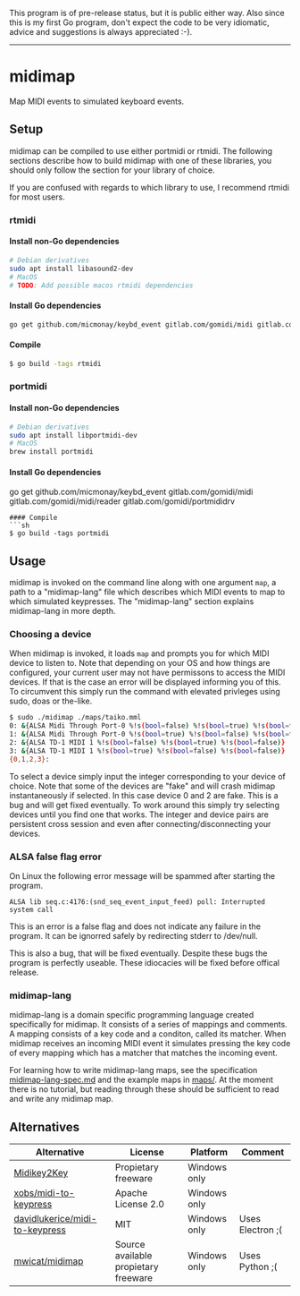 This program is of pre-release status, but it is public either way. Also since this is my first Go program, don't expect the code to be very idiomatic, advice and suggestions is always appreciated :-).

---

# midimap
Map MIDI events to simulated keyboard events.
## Setup
midimap can be compiled to use either portmidi or rtmidi. The following sections describe how to build midimap with one of these libraries, you should only follow the section for your library of choice.

If you are confused with regards to which library to use, I recommend rtmidi for most users.
### rtmidi
#### Install non-Go dependencies
```sh
# Debian derivatives
sudo apt install libasound2-dev
# MacOS
# TODO: Add possible macos rtmidi dependencios
```
#### Install Go dependencies
```sh
go get github.com/micmonay/keybd_event gitlab.com/gomidi/midi gitlab.com/gomidi/midi/reader gitlab.com/gomidi/rtmididrv
```
#### Compile
```sh
$ go build -tags rtmidi
```
### portmidi
#### Install non-Go dependencies
```sh
# Debian derivatives
sudo apt install libportmidi-dev
# MacOS
brew install portmidi
```
#### Install Go dependencies
go get github.com/micmonay/keybd_event gitlab.com/gomidi/midi gitlab.com/gomidi/midi/reader gitlab.com/gomidi/portmididrv
```
#### Compile
```sh
$ go build -tags portmidi
```
## Usage
midimap is invoked on the command line along with one argument `map`, a path to a "midimap-lang" file which describes which MIDI events to map to which simulated keypresses. The "midimap-lang" section explains midimap-lang in more depth.

### Choosing a device
When midimap is invoked, it loads `map` and prompts you for which MIDI device to listen to. Note that depending on your OS and how things are configured, your current user may not have permissons to access the MIDI devices. If that is the case an error will be displayed informing you of this. To circumvent this simply run the command with elevated privleges using sudo, doas or the-like.
```sh
$ sudo ./midimap ./maps/taiko.mml
0: &{ALSA Midi Through Port-0 %!s(bool=false) %!s(bool=true) %!s(bool=false)}
1: &{ALSA Midi Through Port-0 %!s(bool=true) %!s(bool=false) %!s(bool=false)}
2: &{ALSA TD-1 MIDI 1 %!s(bool=false) %!s(bool=true) %!s(bool=false)}
3: &{ALSA TD-1 MIDI 1 %!s(bool=true) %!s(bool=false) %!s(bool=false)}
{0,1,2,3}: 
```

To select a device simply input the integer corresponding to your device of choice. Note that some of the devices are "fake" and will crash midimap instantaneously if selected. In this case device 0 and 2 are fake. This is a bug and will get fixed eventually. To work around this simply try selecting devices until you find one that works. The integer and device pairs are persistent cross session and even after connecting/disconnecting your devices.

### ALSA false flag error
On Linux the following error message will be spammed after starting the program.
```
ALSA lib seq.c:4176:(snd_seq_event_input_feed) poll: Interrupted system call
```
This is an error is a false flag and does not indicate any failure in the program. It can be ignorred safely by redirecting stderr to /dev/null.

This is also a bug, that will be fixed eventually. Despite these bugs the program is perfectly useable. These idiocacies will be fixed before offical release.

### midimap-lang
midimap-lang is a domain specific programming language created specifically for midimap. It consists of a series of mappings and comments. A mapping consists of a key code and a conditon, called its matcher. When midimap receives an incoming MIDI event it simulates pressing the key code of every mapping which has a matcher that matches the incoming event.

For learning how to write midimap-lang maps, see the specification [midimap-lang-spec.md](https://github.com/fossegrim/midimap/blob/master/midimap-lang-spec.md) and the example maps in [maps/](https://github.com/fossegrim/midimap/tree/master/maps). At the moment there is no tutorial, but reading through these should be sufficient to read and write any midimap map.

## Alternatives
| Alternative                                                                         | License                              | Platform     | Comment          |
|-------------------------------------------------------------------------------------|--------------------------------------|--------------|------------------|
| [Midikey2Key](https://midikey2key.de)                                               | Propietary freeware                  | Windows only |                  |
| [xobs/midi-to-keypress](https://github.com/xobs/midi-to-keypress)                   | Apache License 2.0 | Windows only |                  |
| [davidlukerice/midi-to-keypress](https://github.com/davidlukerice/midi-to-keypress) | MIT                                  | Windows only | Uses Electron ;( |
| [mwicat/midimap](https://github.com/mwicat/midimap)                                 | Source available propietary freeware | Windows only | Uses Python ;(   |
